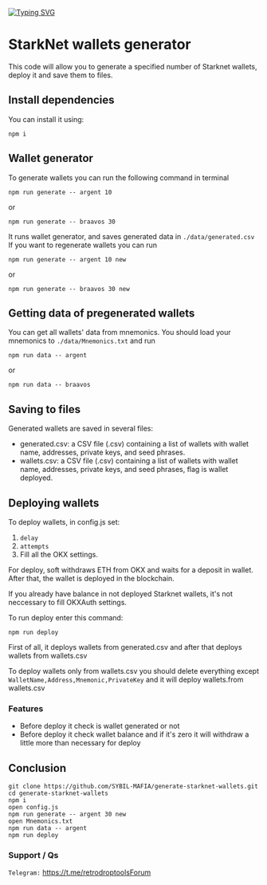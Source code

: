 [![Typing SVG](https://readme-typing-svg.demolab.com?font=Raleway&weight=500&size=50&duration=3000&pause=1000&color=20F700&center=true&vCenter=true&width=640&height=90&lines=Generate+StarkNet)](https://git.io/typing-svg)

# StarkNet wallets generator

This code will allow you to generate a specified number of Starknet wallets, deploy it and save them to files.

## Install dependencies

You can install it using:
```
npm i
```

## Wallet generator

To generate wallets you can run the following command in terminal
```
npm run generate -- argent 10
```
or
```
npm run generate -- braavos 30
```

It runs wallet generator, and saves generated data in `./data/generated.csv`
If you want to regenerate wallets you can run
```
npm run generate -- argent 10 new
```
or
```
npm run generate -- braavos 30 new
```

## Getting data of pregenerated wallets
You can get all wallets' data from mnemonics. You should load your mnemonics to `./data/Mnemonics.txt` and run 
```
npm run data -- argent
```
or
```
npm run data -- braavos
```


## Saving to files

Generated wallets are saved in several files:

- generated.csv: a CSV file (.csv) containing a list of wallets with wallet name, addresses, private keys, and seed phrases.
- wallets.csv: a CSV file (.csv) containing a list of wallets with wallet name, addresses, private keys, and seed phrases, flag is wallet deployed.


## Deploying wallets

To deploy wallets, in config.js set:
1. `delay`
2. `attempts`
3. Fill all the OKX settings.

For deploy, soft withdraws ETH from OKX and waits for a deposit in wallet. After that, the wallet is deployed in the blockchain.

If you already have balance in not deployed Starknet wallets, it's not neccessary to fill OKXAuth settings.

To run deploy enter this command:
```
npm run deploy
```

First of all, it deploys wallets from generated.csv and after that deploys wallets from wallets.csv

To deploy wallets only from wallets.csv you should delete everything except `WalletName,Address,Mnemonic,PrivateKey` and it will deploy wallets.from wallets.csv

### Features
- Before deploy it check is wallet generated or not
- Before deploy it check wallet balance and if it's zero it will withdraw a little more than necessary for deploy

## Conclusion
```
git clone https://github.com/SYBIL-MAFIA/generate-starknet-wallets.git
cd generate-starknet-wallets
npm i
open config.js
npm run generate -- argent 30 new
open Mnemonics.txt
npm run data -- argent
npm run deploy
```

### Support / Qs

`Telegram:` https://t.me/retrodroptoolsForum 
 
